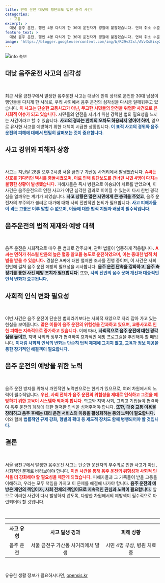 ```yaml
---
title: 만취 운전 대낮에 횡단보도 덮친 충격 사건!
categories:
  - 교통
excerpt: >
  대낮 음주 운전, 행인 4명 다치게 한 30대 운전자가 경찰에 붙잡혔습니다. 면허 취소 수준의 알코올 농도에서 발생한 충격 사고의 전말은? 클릭하면 아는 속보!
feature_text: >
  대낮 음주 운전, 행인 4명 다치게 한 30대 운전자가 경찰에 붙잡혔습니다. 면허 취소 수준의 알코올 농도에서 발생한 충격 사고의 전말은? 클릭하면 아는 속보!
image: 'https://blogger.googleusercontent.com/img/b/R29vZ2xl/AVvXsEixyZcFfHzMRdzZMjFBmAUKJYCLCGyLL1o632UiGVXcaFdKo_bkvkuCioo0uUKlGfBVcT3P84aROyZIXSBEx3Aw5nCQ3pTgDom1WDC4m8eifvWiAmWEEVb4x6G_l8C0QH225ldMjyaFvpxGEBGNO37VmDTDMHGhJPq73UglMfDca1-0aw/s1600/blogspot.png'
---
```


<p><img src="https://blogger.googleusercontent.com/img/b/R29vZ2xl/AVvXsEixyZcFfHzMRdzZMjFBmAUKJYCLCGyLL1o632UiGVXcaFdKo_bkvkuCioo0uUKlGfBVcT3P84aROyZIXSBEx3Aw5nCQ3pTgDom1WDC4m8eifvWiAmWEEVb4x6G_l8C0QH225ldMjyaFvpxGEBGNO37VmDTDMHGhJPq73UglMfDca1-0aw/s1600/blogspot.png" alt="info 속보" /></p>

<h2 data-ke-size="size26">대낮 음주운전 사고의 심각성</h2>

<p data-ke-size="size16">&nbsp;</p>

<p data-ke-size="size16">최근 서울 금천구에서 발생한 음주운전 사고는 대낮에 만취 상태로 운전한 30대 남성이 행인들을 다치게 한 사례로, 우리 사회에서 음주 운전의 심각성을 다시금 일깨워주고 있습니다. <b><span style="color: #ee2323;">이 사고는 단순한 교통사고가 아닌, 무고한 시민들의 안전을 위협한 사건으로 큰 사회적 이슈가 되고 있습니다.</span></b> 시민들의 안전을 지키기 위한 강력한 법의 필요성을 느끼는 사건이라고 할 수 있습니다. <b><span style="background-color: #21538527;">사고의 경과는 한치의 오차도 허용되지 않아야 하며</span></b>, 앞으로 유사한 사고를 예방하기 위한 대책이 시급한 상황입니다. <b><span style="color: #1a5490;">이 표적 사고의 경위와 음주 운전의 피해에 대해서 면밀히 살펴보는 것이 중요합니다.</span></b></p>

<h2 data-ke-size="size26">사고 경위와 피해자 상황</h2>

<p data-ke-size="size16">&nbsp;</p>

<p data-ke-size="size16">사고는 지난달 28일 오후 2시경 서울 금천구 가산동 사거리에서 발생했습니다. <b><span style="color: #ee2323;">A씨는 신호를 기다리던 택시를 충돌시켰으며, 이로 인해 횡단보도를 건너던 시민 4명이 다치는 불행한 상황이 발생했습니다.</span></b> 피해자들은 즉시 병원으로 이송되어 치료를 받았으며, 이 사건은 음주운전으로 인한 사고가 어떤 심각한 결과로 이어질 수 있는지 다시 한번 경각심을 일깨우는 계기가 되었습니다. <b><span style="background-color: #21538527;">사고 상황은 많은 시민에게 큰 충격을 주었고</span></b>, 음주 운전자의 부주의가 불러온 대가에 대해 사회 전반적인 논의가 필요합니다. <b><span style="color: #1a5490;">사고 피해자들이 겪는 고통은 이루 말할 수 없으며, 이들에 대한 법적 지원과 배상이 필수적입니다.</span></b></p>

<h2 data-ke-size="size26">음주운전의 법적 제재와 예방 대책</h2>

<p data-ke-size="size16">&nbsp;</p>

<p data-ke-size="size16">음주 운전은 사회적으로 매우 큰 범죄로 간주되며, 관련 법률이 엄중하게 적용됩니다. <b><span style="color: #ee2323;">A씨는 면허가 취소될 만큼의 높은 혈중 알코올 농도로 운전하였으며, 이는 중대한 법적 처벌을 받을 수 있습니다.</span></b> 경찰은 A씨에 대한 철저한 조사를 진행 중이며, 이 사건은 사회 전반에 걸쳐 음주 운전 예방의 필요성을 시사합니다. <b><span style="background-color: #21538527;">음주 운전 단속을 강화하고, 음주 측정기를 통한 사전 예방 조치가 필요합니다.</span></b> 또한, <b><span style="color: #1a5490;">사회 전반의 음주 문화 개선과 대중적인 인식 변화가 요구됩니다.</span></b></p>

<h2 data-ke-size="size26">사회적 인식 변화 필요성</h2>

<p data-ke-size="size16">&nbsp;</p>

<p data-ke-size="size16">이번 사건은 음주 운전이 단순한 범죄라기보다는 사회적 재앙으로 자리 잡아 가고 있는 현실을 보여줍니다. <b><span style="color: #ee2323;">많은 이들이 음주 운전의 위험성을 간과하고 있으며, 교통사고로 인한 피해는 지속적으로 증가하고 있습니다.</span></b> 이에 따라, <b><span style="background-color: #21538527;">사회적으로 음주 운전에 대한 경각심을 높이고</span></b>, 지역 사회와 정부가 협력하여 효과적인 예방 프로그램을 추진해야 할 때입니다. <b><span style="color: #1a5490;">이처럼 사회적 인식의 변화는 단순히 법적 제재에 그치지 않고, 교육과 정보 제공을 통한 장기적인 해결책이 필요합니다.</span></b></p>

<h2 data-ke-size="size26">음주 운전의 예방을 위한 노력</h2>

<p data-ke-size="size16">&nbsp;</p>

<p data-ke-size="size16">음주 운전 방지를 위해서 개인적인 노력만으로는 한계가 있으므로, 여러 차원에서의 노력이 필수적입니다. <b><span style="color: #ee2323;">우선, 사회 전체가 음주 운전의 위험성을 제대로 인식하고 그것을 예방하기 위한 교육이 시스템화 되어야 합니다.</span></b> 학교와 지역 사회, 그리고 기업들이 협력하여 음주 운전의 폐해에 대한 철저한 인식을 심어주어야 합니다. <b><span style="background-color: #21538527;">또한, 대중 교통 이용을 장려하고 음주 후에는 대리 운전 서비스의 이용을 활성화하는 등의 노력이 필요합니다.</span></b> 이와 함께 <b><span style="color: #1a5490;">법률적인 규제 강화, 형벌의 확대 등 제도적 장치도 함께 병행되어야 할 것입니다.</span></b></p>

<h2 data-ke-size="size26">결론</h2>

<p data-ke-size="size16">&nbsp;</p>

<p data-ke-size="size16">서울 금천구에서 발생한 음주운전 사고는 단순한 운전자의 부주의로 인한 사고가 아닌, 사회적인 문제로 바라보아야 합니다. <b><span style="color: #ee2323;">이번 사건을 통해 음주 운전의 위험성과 사회적 인식을 더 강화해야 할 필요성을 깨닫게 되었습니다.</span></b> 피해자들과 그 가족들이 받을 고통을 이해하고, 우리는 모두 책임을 가지고 이 문제를 해결해 나가야 합니다. <b><span style="background-color: #21538527;">음주 운전의 예방은 개인의 책임이자, 사회 전체의 책임이므로 지속적인 관심과 노력이 필요합니다.</span></b> 앞으로 이러한 사건이 다시 발생하지 않도록, 다양한 차원에서의 예방책이 필수적으로 마련되어야 할 것입니다.</p>

<p data-ke-size="size16">&nbsp;</p>

<hr />

<table style="width: 100%; border-collapse: collapse;">
<tr>
<td style="text-align: center; height: 17px;"><b>사고 유형</b></td>
<td style="text-align: center; height: 17px;"><b>사고 발생 경과</b></td>
<td style="text-align: center; height: 17px;"><b>피해 상황</b></td>
</tr>
<tr>
<td style="text-align: center; height: 17px;">음주 운전</td>
<td style="text-align: center; height: 17px;">서울 금천구 가산동 사거리에서 발생</td>
<td style="text-align: center; height: 17px;">시민 4명 부상, 병원 치료 중</td>
</tr>
</table>

<p data-ke-size="size16">&nbsp;</p>
유용한 생활 정보가 필요하시다면, <a href="https://opensis.kr" rel="dofollow">opensis.kr</a>


